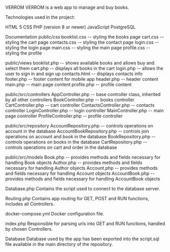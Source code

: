 VERROM
VERROM is a web app to manage and buy books.

Technologies used in the project:

HTML 5
CSS
PHP (version 8 or newer)
JavaScript
PostgreSQL

Documentation
public/css
booklist.css -- styling the books page 
cart.css -- styling the cart page
contacts.css -- styling the contact page
login.css -- styling the login page
main.css -- styling the main page
profile.css -- styling the profile

public/views
booklist.php -- shows available books and allows buy and select them
cart.php -- displays all books in the cart
login.php -- allows the user to sign in and sign up
contacts.html -- displays contacts info
footer.php -- footer content for mobile app
header.php -- header content
main.php -- main page content
profile.php -- profile content

public/src/controllers
AppController.php -- base controller class, inherited by all other controllers
BookController.php -- books controller
CartController.php -- cart controller
ContactsController.php -- contacts controller
LoginController.php -- login controller
MainController.php -- main page controller
ProfileController.php -- profile controller

public/src/repository
AccountRepository.php -- controls operations on account in the database
AccountBookRepository.php -- controls join operations on account and book in the database
BookRepository.php -- controls operations on books in the database
CartRepository.php -- controls operations on cart and order in the database


public/src/models
Book.php -- provides methods and fields necessary for handling Book objects
Author.php -- provides methods and fields necessary for handling Author objects
Account.php -- provides methods and fields necessary for handling Account objects
AccountBook.php -- provides methods and fields necessary for handling AccountBook objects


Database.php
Contains the script used to connect to the database server.

Routing.php
Contains app routing for GET, POST and RUN functions, includes all Controllers.

docker-compose.yml
Docker configuration file.

index.php
Responsible for parsing urls into GET and RUN functions, handled by chosen Controllers.

Database
Database used by the app has been exported into the script.sql file available in the main directory of the repository.